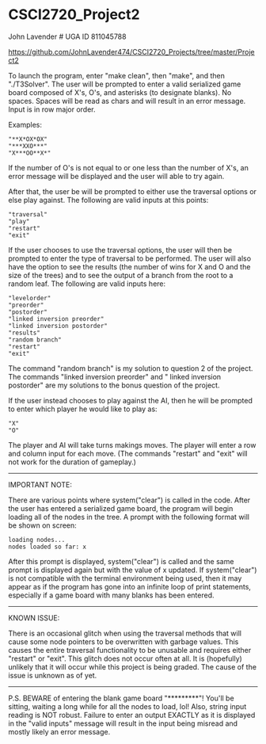 # CSCI2720_Project2

John Lavender # UGA ID 811045788

https://github.com/JohnLavender474/CSCI2720_Projects/tree/master/Project2

To launch the program, enter "make clean", then "make", and then "./T3Solver". The user will be prompted to enter a
valid serialized game board composed of X's, O's, and asterisks (to designate blanks). No spaces. Spaces will be read as
chars and will result in an error message. Input is in row major order.

Examples:

    "**X*OX*OX"
    "***XXO***"
    "X***OO**X*"

If the number of O's is not equal to or one less than the number of X's, an error message will be displayed and the user
will able to try again.

After that, the user be will be prompted to either use the traversal options or else play against. The following are
valid inputs at this points:

    "traversal"
    "play"
    "restart"
    "exit"

If the user chooses to use the traversal options, the user will then be prompted to enter the type of traversal to be
performed. The user will also have the option to see the results (the number of wins for X and O and the size of the
trees) and to see the output of a branch from the root to a random leaf. The following are valid inputs here:

    "levelorder"
    "preorder"
    "postorder"
    "linked inversion preorder"
    "linked inversion postorder"
    "results"
    "random branch"
    "restart"
    "exit"

The command "random branch" is my solution to question 2 of the project. The commands "linked inversion preorder" and "
linked inversion postorder"
are my solutions to the bonus question of the project.

If the user instead chooses to play against the AI, then he will be prompted to enter which player he would like to play
as:

    "X"
    "O"

The player and AI will take turns makings moves. The player will enter a row and column input for each move. (The
commands "restart" and "exit"
will not work for the duration of gameplay.)

_________________________________

IMPORTANT NOTE:

There are various points where system("clear") is called in the code. After the user has entered a serialized game
board, the program will begin loading all of the nodes in the tree. A prompt with the following format will be shown on
screen:

    loading nodes...
    nodes loaded so far: x

After this prompt is displayed, system("clear") is called and the same prompt is displayed again but with the value of x
updated. If system("clear")
is not compatible with the terminal environment being used, then it may appear as if the program has gone into an
infinite loop of print statements, especially if a game board with many blanks has been entered.

_________________________________

KNOWN ISSUE:

There is an occasional glitch when using the traversal methods that will cause some node pointers to be overwritten with
garbage values. This causes the entire traversal functionality to be unusable and requires either "restart" or "exit".
This glitch does not occur often at all. It is
(hopefully) unlikely that it will occur while this project is being graded. The cause of the issue is unknown as of yet.

_________________________________

P.S. BEWARE of entering the blank game board "*********"!
You'll be sitting, waiting a long while for all the nodes to load, lol!
Also, string input reading is NOT robust. Failure to enter an output EXACTLY as it is displayed in the "valid inputs"
message will result in the input being misread and mostly likely an error message.